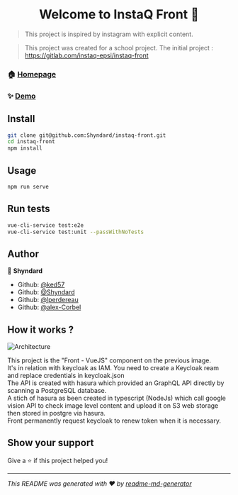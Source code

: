 <h1 align="center">Welcome to InstaQ Front 👋</h1>

> This project is inspired by instagram with explicit content.

> This project was created for a school project. The initial project : https://gitlab.com/instaq-epsi/instaq-front

### 🏠 [Homepage](https://front.k8s.d0do.fr)
### ✨ [Demo](https://front.k8s.d0do.fr)

## Install

```sh
git clone git@github.com:Shyndard/instaq-front.git
cd instaq-front
npm install
```

## Usage

```sh
npm run serve
```

## Run tests

```sh
vue-cli-service test:e2e
vue-cli-service test:unit --passWithNoTests
```

## Author

👤 **Shyndard**

* Github: [@ked57](https://github.com/Ked57)
* Github: [@Shyndard](https://github.com/Shyndard)
* Github: [@lperdereau](https://github.com/lperdereau)
* Github: [@alex-Corbel](https://github.com/Alex-Corbel)

## How it works ?

<img alt="Architecture" src="http://img.shyndard.eu/3v2COdR.png" />

This project is the "Front - VueJS" component on the previous image.
<br/>
It's in relation with keycloak as IAM. You need to create a Keycloak ream and replace credentials in keycloak.json
<br/>
The API is created with hasura which provided an GraphQL API directly by scanning a PostgreSQL database.
<br/>
A stich of hasura as been created in typescript (NodeJs) which call google vision API to check image level content and upload it on S3 web storage then stored in postgre via hasura.
<br>
Front permanently request keycloak to renew token when it is necessary.

## Show your support

Give a ⭐️ if this project helped you!

***
_This README was generated with ❤️ by [readme-md-generator](https://github.com/kefranabg/readme-md-generator)_